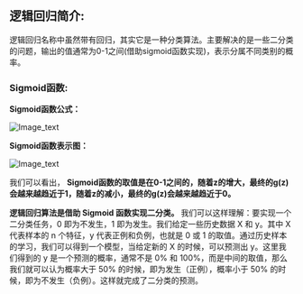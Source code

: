 ## 逻辑回归简介:

逻辑回归名称中虽然带有回归，其实它是一种分类算法。主要解决的是一些二分类的问题，输出的值通常为0-1之间(借助sigmoid函数实现)，表示分属不同类别的概率。

### Sigmoid函数:

__Sigmoid函数公式：__

![Image_text](https://raw.githubusercontent.com/OneStepAndTwoSteps/data_mining_analysis/master/static/%E9%80%BB%E8%BE%91%E5%9B%9E%E5%BD%92/1.png)

__Sigmoid函数表示图：__

![Image_text](https://raw.githubusercontent.com/OneStepAndTwoSteps/data_mining_analysis/master/static/%E9%80%BB%E8%BE%91%E5%9B%9E%E5%BD%92/2.png)


我们可以看出， __Sigmoid函数的取值是在0-1之间的，随着z的增大，最终的g(z)会越来越趋近于1，随着z的减小，最终的g(z)会越来越趋近于0。__

__逻辑回归算法是借助 Sigmoid 函数实现二分类。__ 我们可以这样理解：要实现一个二分类任务，0 即为不发生，1 即为发生。我们给定一些历史数据 X 和 y。其中 X 代表样本的 n 个特征，y 代表正例和负例，也就是 0 或 1 的取值。通过历史样本的学习，我们可以得到一个模型，当给定新的 X 的时候，可以预测出 y。这里我们得到的 y 是一个预测的概率，通常不是 0% 和 100%，而是中间的取值，那么我们就可以认为概率大于 50% 的时候，即为发生（正例），概率小于 50% 的时候，即为不发生（负例）。这样就完成了二分类的预测。




